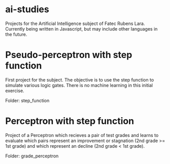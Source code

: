 # ai-studies
Projects for the Artificial Intelligence subject of Fatec Rubens Lara. Currently being written in Javascript, but may include other languages in the future.

# Pseudo-perceptron with step function

First project for the subject. The objective is to use the step function to simulate various logic gates. There is no machine learning in this initial exercise.

Folder: step_function

# Perceptron with step function

Project of a Perceptron which recieves a pair of test grades and learns to evaluate which pairs represent an improvement or stagnation (2nd grade >= 1st grade) and which represent an decline (2nd grade < 1st grade).

Folder: grade_perceptron
